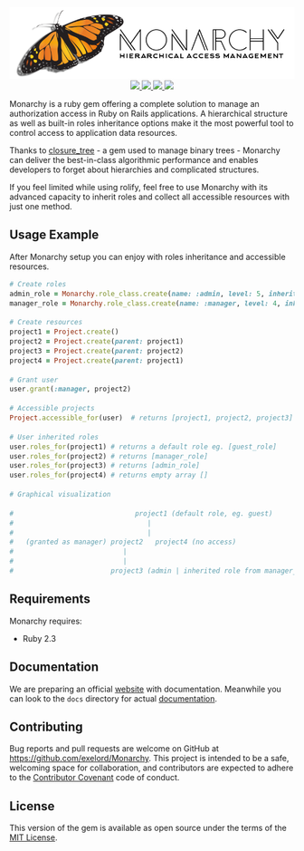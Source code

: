 <p align="center">
  <img src="monarchy.png?raw=true" alt="Sublime's custom image"/>
  <a href="https://travis-ci.org/Exelord/Monarchy">
    <img src="https://travis-ci.org/Exelord/Monarchy.svg?branch=master">
  </a>
  <a href="https://gitter.im/Exelord/Monarchy?utm_source=badge&utm_medium=badge&utm_campaign=pr-badge">
    <img src="https://badges.gitter.im/Exelord/Monarchy.svg">
  </a>
  <a href="https://codeclimate.com/github/Exelord/Monarchy">
    <img src="https://codeclimate.com/github/Exelord/Monarchy/badges/gpa.svg">
  </a>
  <a href="https://codeclimate.com/github/Exelord/Monarchy/coverage">
    <img src="https://codeclimate.com/github/Exelord/Monarchy/badges/coverage.svg" />
  </a>
</p>

Monarchy is a ruby gem offering a complete solution to manage an authorization access in Ruby on Rails applications. A hierarchical structure as well as built-in roles inheritance options make it the most powerful tool to control access to application data resources.

Thanks to [closure_tree](https://github.com/mceachen/closure_tree) - a gem used to manage binary trees - Monarchy can deliver the best-in-class algorithmic performance and enables developers to forget about hierarchies and complicated structures.

If you feel limited while using rolify, feel free to use Monarchy with its advanced capacity to inherit roles and collect all accessible resources with just one method.

## Usage Example
After Monarchy setup you can enjoy with roles inheritance and accessible resources.

```ruby
# Create roles
admin_role = Monarchy.role_class.create(name: :admin, level: 5, inherited: true)
manager_role = Monarchy.role_class.create(name: :manager, level: 4, inherited_role: admin_role, inherited: true)

# Create resources
project1 = Project.create()
project2 = Project.create(parent: project1)
project3 = Project.create(parent: project2)
project4 = Project.create(parent: project1)

# Grant user
user.grant(:manager, project2)

# Accessible projects
Project.accessible_for(user)  # returns [project1, project2, project3]

# User inherited roles
user.roles_for(project1) # returns a default role eg. [guest_role]
user.roles_for(project2) # returns [manager_role]
user.roles_for(project3) # returns [admin_role]
user.roles_for(project4) # returns empty array []

# Graphical visualization

#                              project1 (default role, eg. guest)
#                                 |
#                                 |
#   (granted as manager) project2   project4 (no access)
#                           |
#                           |
#                        project3 (admin | inherited role from manager_role)
```

## Requirements
Monarchy requires:
  - Ruby 2.3

## Documentation
We are preparing an official [website][5c7e0096] with documentation.
Meanwhile you can look to the `docs` directory for actual [documentation](https://github.com/Exelord/Monarchy/tree/master/docs).

## Contributing

Bug reports and pull requests are welcome on GitHub at https://github.com/exelord/Monarchy. This project is intended to be a safe, welcoming space for collaboration, and contributors are expected to adhere to the [Contributor Covenant](contributor-covenant.org) code of conduct.

## License

This version of the gem is available as open source under the terms of the [MIT License](http://opensource.org/licenses/MIT).

[5c7e0096]: https://exelord.github.io/Monarchy/ "Monarchy Website"
